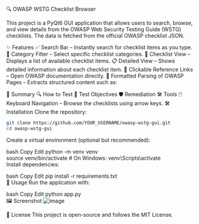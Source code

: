 🔍 OWASP WSTG Checklist Browser

This project is a PyQt6 GUI application that allows users to search, browse, and view details from the OWASP Web Security Testing Guide (WSTG) checklists. The data is fetched from the official OWASP checklist JSON.

✨ Features
✅ Search Bar – Instantly search for checklist items as you type.
📂 Category Filter – Select specific checklist categories.
📜 Checklist View – Displays a list of available checklist items.
📋 Detailed View – Shows detailed information about each checklist item.
🔗 Clickable Reference Links – Open OWASP documentation directly.
📌 Formatted Parsing of OWASP Pages – Extracts structured content such as:

📌 Summary
🔍 How to Test
🎯 Test Objectives
🛡️ Remediation
🛠 Tools
🖱️ Keyboard Navigation – Browse the checklists using arrow keys.
🛠️ Installation
Clone the repository:
```bash
git clone https://github.com/YOUR_USERNAME/owasp-wstg-gui.git  
cd owasp-wstg-gui
```
 
Create a virtual environment (optional but recommended):

bash
Copy
Edit
python -m venv venv  
source venv/bin/activate  # On Windows: venv\\Scripts\\activate  
Install dependencies:

bash
Copy
Edit
pip install -r requirements.txt  
🚀 Usage
Run the application with:

bash
Copy
Edit
python app.py  
🖼️ Screenshot
![image](https://github.com/user-attachments/assets/3d741977-9109-4fcc-86de-6e546775e4fd)


📜 License
This project is open-source and follows the MIT License.

